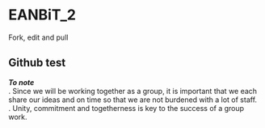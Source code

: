# EANBiT_2

Fork, edit and pull

## Github test
**_To note_** \
. Since we will be working together as a group, it is important that we each share our ideas and on time so that we are not burdened with a lot of staff.\
. Unity, commitment and togetherness is key to the success of a group work.
